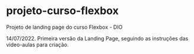 # projeto-curso-flexbox
Projeto de landing page do curso Flexbox - DIO

14/07/2022. Primeira versão da Landing Page, seguindo as instruções das video-aulas para criação.
